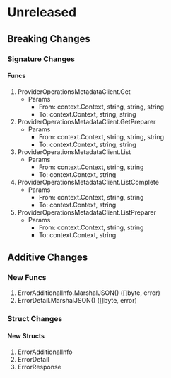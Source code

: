 # Unreleased

## Breaking Changes

### Signature Changes

#### Funcs

1. ProviderOperationsMetadataClient.Get
	- Params
		- From: context.Context, string, string, string
		- To: context.Context, string, string
1. ProviderOperationsMetadataClient.GetPreparer
	- Params
		- From: context.Context, string, string, string
		- To: context.Context, string, string
1. ProviderOperationsMetadataClient.List
	- Params
		- From: context.Context, string, string
		- To: context.Context, string
1. ProviderOperationsMetadataClient.ListComplete
	- Params
		- From: context.Context, string, string
		- To: context.Context, string
1. ProviderOperationsMetadataClient.ListPreparer
	- Params
		- From: context.Context, string, string
		- To: context.Context, string

## Additive Changes

### New Funcs

1. ErrorAdditionalInfo.MarshalJSON() ([]byte, error)
1. ErrorDetail.MarshalJSON() ([]byte, error)

### Struct Changes

#### New Structs

1. ErrorAdditionalInfo
1. ErrorDetail
1. ErrorResponse
